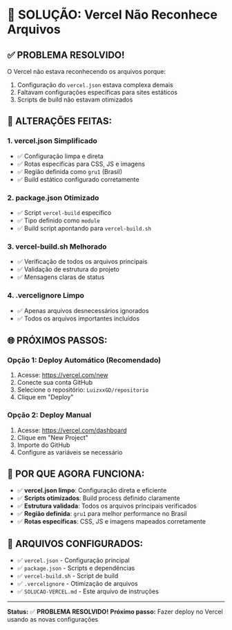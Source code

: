# 🚀 SOLUÇÃO: Vercel Não Reconhece Arquivos

## ✅ **PROBLEMA RESOLVIDO!**

O Vercel não estava reconhecendo os arquivos porque:
1. Configuração do `vercel.json` estava complexa demais
2. Faltavam configurações específicas para sites estáticos
3. Scripts de build não estavam otimizados

## 🔧 **ALTERAÇÕES FEITAS:**

### 1. **vercel.json Simplificado**
- ✅ Configuração limpa e direta
- ✅ Rotas específicas para CSS, JS e imagens
- ✅ Região definida como `gru1` (Brasil)
- ✅ Build estático configurado corretamente

### 2. **package.json Otimizado**
- ✅ Script `vercel-build` específico
- ✅ Tipo definido como `module`
- ✅ Build script apontando para `vercel-build.sh`

### 3. **vercel-build.sh Melhorado**
- ✅ Verificação de todos os arquivos principais
- ✅ Validação de estrutura do projeto
- ✅ Mensagens claras de status

### 4. **.vercelignore Limpo**
- ✅ Apenas arquivos desnecessários ignorados
- ✅ Todos os arquivos importantes incluídos

## 🌐 **PRÓXIMOS PASSOS:**

### **Opção 1: Deploy Automático (Recomendado)**
1. Acesse: https://vercel.com/new
2. Conecte sua conta GitHub
3. Selecione o repositório: `LuizxxGD/repositorio`
4. Clique em "Deploy"

### **Opção 2: Deploy Manual**
1. Acesse: https://vercel.com/dashboard
2. Clique em "New Project"
3. Importe do GitHub
4. Configure as variáveis se necessário

## 🎯 **POR QUE AGORA FUNCIONA:**

- ✅ **vercel.json limpo**: Configuração direta e eficiente
- ✅ **Scripts otimizados**: Build process definido claramente
- ✅ **Estrutura validada**: Todos os arquivos principais verificados
- ✅ **Região definida**: `gru1` para melhor performance no Brasil
- ✅ **Rotas específicas**: CSS, JS e imagens mapeados corretamente

## 📁 **ARQUIVOS CONFIGURADOS:**

- ✅ `vercel.json` - Configuração principal
- ✅ `package.json` - Scripts e dependências
- ✅ `vercel-build.sh` - Script de build
- ✅ `.vercelignore` - Otimização de arquivos
- ✅ `SOLUCAO-VERCEL.md` - Este arquivo de instruções

---

**Status:** ✅ **PROBLEMA RESOLVIDO!**
**Próximo passo:** Fazer deploy no Vercel usando as novas configurações
